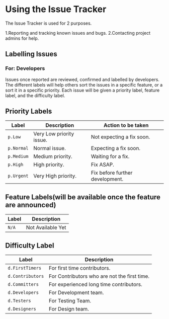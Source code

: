 # **Using the Issue Tracker**
The Issue Tracker is used for 2 purposes.

1.Reporting and tracking known issues and bugs.
2.Contacting project admins for help.

## Labelling Issues
### For: Developers

Issues once reported are reviewed, confirmed and labelled by developers. The different labels will help others sort the issues in a specific feature,
or a sort it in a specific priority. Each issue will be given a priority label, feature label, and the difficulty label.

## **Priority Labels**

|Label             | Description            | Action to be taken
|------------------|------------------------|-------------------
|`p.Low`           |Very Low priority issue.| Not expecting a fix soon.
|`p.Normal`        |Normal issue.           | Expecting a fix soon.
|`p.Medium`        |Medium priority.        | Waiting for a fix.
|`p.High`          |High priority.          | Fix ASAP.
|`p.Urgent`        |Very High priority.     | Fix before further development.

## **Feature Labels**(will be available once the feature are announced)
|Label             | Description           
|------------------|-------------------
|`N/A`             |Not Available Yet

## **Difficulty Label**
|Label               | Description           
|--------------------|-------------------
|`d.FirstTimers`     |For first time contributors.
|`d.Contributors`    |For Contributors who are not the first time.
|`d.Committers`      |For experienced long time contributors.
|`d.Developers`      |For Development team.
|`d.Testers`         |For Testing Team.
|`d.Designers`       |For Design team.
